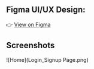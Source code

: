  ## Figma UI/UX Design:

👉 [View on Figma](https://www.figma.com/design/493zIWvk3XRxZQhAKlapeA/Login-Signup-Page?node-id=3-150&t=4knFrTFeszLf7Rfy-1)

## Screenshots
![Home](Login_Signup Page.png)

